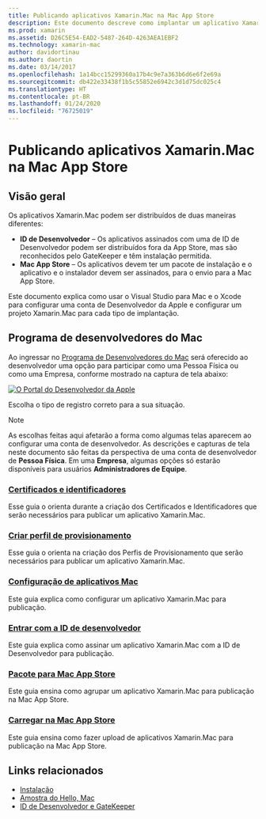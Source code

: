 ```yaml
---
title: Publicando aplicativos Xamarin.Mac na Mac App Store
description: Este documento descreve como implantar um aplicativo Xamarin.Mac com o Visual Studio para Mac. Ele explica como configurar uma Conta de Desenvolvedor do Mac, como criar os certificados para assinatura de código e como usá-los para compilar aplicativos Mac que possam ser distribuídos diretamente ou por meio da Mac App Store.
ms.prod: xamarin
ms.assetid: D26C5E54-EAD2-5487-264D-4263AEA1EBF2
ms.technology: xamarin-mac
author: davidortinau
ms.author: daortin
ms.date: 03/14/2017
ms.openlocfilehash: 1a14bcc15299360a17b4c9e7a363b6d6e6f2e69a
ms.sourcegitcommit: db422e33438f1b5c55852e6942c3d1d75dc025c4
ms.translationtype: HT
ms.contentlocale: pt-BR
ms.lasthandoff: 01/24/2020
ms.locfileid: "76725019"
---
```

# <a name="publishing-xamarinmac-apps-to-the-mac-app-store"></a>Publicando aplicativos Xamarin.Mac na Mac App Store

## <a name="overview"></a>Visão geral

Os aplicativos Xamarin.Mac podem ser distribuídos de duas maneiras diferentes:

- **ID de Desenvolvedor** – Os aplicativos assinados com uma de ID de Desenvolvedor podem ser distribuídos fora da App Store, mas são reconhecidos pelo GateKeeper e têm instalação permitida.
- **Mac App Store** – Os aplicativos devem ter um pacote de instalação e o aplicativo e o instalador devem ser assinados, para o envio para a Mac App Store.

Este documento explica como usar o Visual Studio para Mac e o Xcode para configurar uma conta de Desenvolvedor da Apple e configurar um projeto Xamarin.Mac para cada tipo de implantação.

## <a name="mac-developer-program"></a>Programa de desenvolvedores do Mac

Ao ingressar no [Programa de Desenvolvedores do Mac](https://developer.apple.com/devcenter/mac/) será oferecido ao desenvolvedor uma opção para participar como uma Pessoa Física ou como uma Empresa, conforme mostrado na captura de tela abaixo:

[![O Portal do Desenvolvedor da Apple](images/image1.png "O Portal do Desenvolvedor da Apple")](images/image1-large.png#lightbox)

Escolha o tipo de registro correto para a sua situação.

> [!NOTE]
> As escolhas feitas aqui afetarão a forma como algumas telas aparecem ao configurar uma conta de desenvolvedor. As descrições e capturas de tela neste documento são feitas da perspectiva de uma conta de desenvolvedor de **Pessoa Física**. Em uma **Empresa**, algumas opções só estarão disponíveis para usuários **Administradores de Equipe**.

### <a name="certificates-and-identifiersmacdeploy-testpublishing-to-the-app-storecertificates-identifiersmd"></a>[Certificados e identificadores](~/mac/deploy-test/publishing-to-the-app-store/certificates-identifiers.md)

Esse guia o orienta durante a criação dos Certificados e Identificadores que serão necessários para publicar um aplicativo Xamarin.Mac.

### <a name="create-provisioning-profilemacdeploy-testpublishing-to-the-app-storeprofilesmd"></a>[Criar perfil de provisionamento](~/mac/deploy-test/publishing-to-the-app-store/profiles.md)

Esse guia o orienta na criação dos Perfis de Provisionamento que serão necessários para publicar um aplicativo Xamarin.Mac.

### <a name="mac-app-configurationmacdeploy-testpublishing-to-the-app-storeapp-configurationmd"></a>[Configuração de aplicativos Mac](~/mac/deploy-test/publishing-to-the-app-store/app-configuration.md)

Este guia explica como configurar um aplicativo Xamarin.Mac para publicação.

### <a name="sign-with-developer-idmacdeploy-testpublishing-to-the-app-storesigningmd"></a>[Entrar com a ID de desenvolvedor](~/mac/deploy-test/publishing-to-the-app-store/signing.md)

Este guia explica como assinar um aplicativo Xamarin.Mac com a ID de Desenvolvedor para publicação.

### <a name="bundle-for-mac-app-storemacdeploy-testpublishing-to-the-app-storebundlingmd"></a>[Pacote para Mac App Store](~/mac/deploy-test/publishing-to-the-app-store/bundling.md)

Este guia ensina como agrupar um aplicativo Xamarin.Mac para publicação na Mac App Store.

### <a name="upload-to-mac-app-storemacdeploy-testpublishing-to-the-app-storeuploadingmd"></a>[Carregar na Mac App Store](~/mac/deploy-test/publishing-to-the-app-store/uploading.md)

Este guia ensina como fazer upload de aplicativos Xamarin.Mac para publicação na Mac App Store.

## <a name="related-links"></a>Links relacionados

- [Instalação](/visualstudio/mac/installation/)
- [Amostra do Hello, Mac](~/mac/get-started/hello-mac.md)
- [ID de Desenvolvedor e GateKeeper](https://developer.apple.com/developer-id/)
